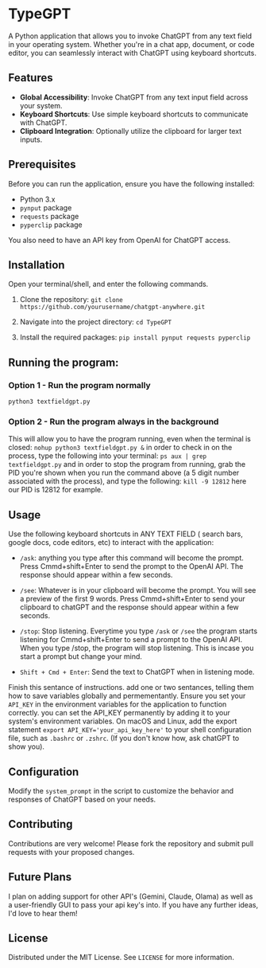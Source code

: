# TypeGPT

A Python application that allows you to invoke ChatGPT from any text field in your operating system. Whether you're in a chat app, document, or code editor, you can seamlessly interact with ChatGPT using keyboard shortcuts.

## Features

- **Global Accessibility**: Invoke ChatGPT from any text input field across your system.
- **Keyboard Shortcuts**: Use simple keyboard shortcuts to communicate with ChatGPT.
- **Clipboard Integration**: Optionally utilize the clipboard for larger text inputs.

## Prerequisites

Before you can run the application, ensure you have the following installed:
- Python 3.x
- `pynput` package
- `requests` package
- `pyperclip` package

You also need to have an API key from OpenAI for ChatGPT access.

## Installation
Open your terminal/shell, and enter the following commands.


1. Clone the repository:
``` git clone https://github.com/yourusername/chatgpt-anywhere.git ```

3. Navigate into the project directory:
```cd TypeGPT```

4. Install the required packages:
```pip install pynput requests pyperclip```

## Running the program:
### Option 1 - Run the program normally ###
```python3 textfieldgpt.py```

### Option 2 - Run the program always in the background ###
This will allow you to have the program running, even when the terminal is closed:
```nohup python3 textfieldgpt.py &```
in order to check in on the process, type the following into your terminal:
```ps aux | grep textfieldgpt.py```
and in order to stop the program from running, grab the PID you're shown when you run the command above (a 5 digit number associated with the process), and type the following:
```kill -9 12812``` 
here our PID is 12812 for example.


## Usage ##
Use the following keyboard shortcuts in ANY TEXT FIELD ( search bars, google docs, code editors, etc) to interact with the application:

- `/ask`: anything you type after this command will become the prompt. Press Cmmd+shift+Enter to send the prompt to the OpenAI API.
The response should appear within a few seconds.

- `/see`: Whatever is in your clipboard will become the prompt. You will see a preview of the first 9 words. Press Cmmd+shift+Enter to send your clipboard to chatGPT and the response should appear within a few seconds.

- `/stop`: Stop listening. Everytime you type `/ask` or `/see` the program starts listening for Cmmd+shift+Enter to send a prompt to the OpenAI API. When you type /stop, the program will stop listening. This is incase you start a prompt but change your mind. 

- `Shift + Cmd + Enter`: Send the text to ChatGPT when in listening mode.

Finish this sentance of instructions. add one or two sentances, telling them how to save variables globally and permementantly.
Ensure you set your `API_KEY` in the environment variables for the application to function correctly.
you can set the API_KEY permanently by adding it to your system's environment variables. On macOS and Linux, add the export statement `export API_KEY='your_api_key_here'` to your shell configuration file, such as `.bashrc` or `.zshrc`. (If you don't know how, ask chatGPT to show you).

## Configuration

Modify the `system_prompt` in the script to customize the behavior and responses of ChatGPT based on your needs.

## Contributing

Contributions are very welcome! Please fork the repository and submit pull requests with your proposed changes.

## Future Plans
I plan on adding support for other API's (Gemini, Claude, Olama) as well as a user-friendly GUI to pass your api key's into. If you have any further ideas, I'd love to hear them!


## License

Distributed under the MIT License. See `LICENSE` for more information.












